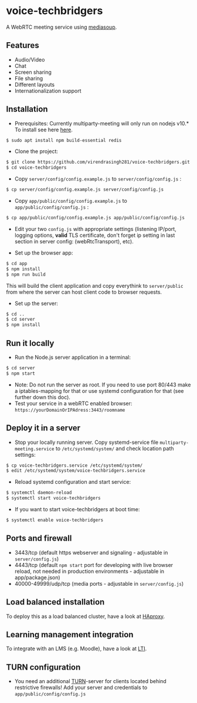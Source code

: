 # voice-techbridgers

A WebRTC meeting service using [mediasoup](https://mediasoup.org).


## Features
* Audio/Video
* Chat
* Screen sharing
* File sharing
* Different layouts
* Internationalization support

## Installation
* Prerequisites:
Currently multiparty-meeting will only run on nodejs v10.*
To install see here [here](https://github.com/nodesource/distributions/blob/master/README.md#debinstall).

```bash
$ sudo apt install npm build-essential redis
```

* Clone the project:

```bash
$ git clone https://github.com/virendrasingh281/voice-techbridgers.git
$ cd voice-techbridgers
```

* Copy `server/config/config.example.js` to `server/config/config.js` :

```bash
$ cp server/config/config.example.js server/config/config.js
```

* Copy `app/public/config/config.example.js` to `app/public/config/config.js` :

```bash
$ cp app/public/config/config.example.js app/public/config/config.js
```

* Edit your two `config.js` with appropriate settings (listening IP/port, logging options, **valid** TLS certificate, don't forget ip setting in last section in server config: (webRtcTransport), etc).

* Set up the browser app:

```bash
$ cd app
$ npm install
$ npm run build
```
This will build the client application and copy everythink to `server/public` from where the server can host client code to browser requests.

* Set up the server:

```bash
$ cd ..
$ cd server
$ npm install
```

## Run it locally

* Run the Node.js server application in a terminal:

```bash
$ cd server
$ npm start
```
* Note: Do not run the server as root. If you need to use port 80/443 make a iptables-mapping for that or use systemd configuration for that (see further down this doc).
* Test your service in a webRTC enabled browser: `https://yourDomainOrIPAdress:3443/roomname`

## Deploy it in a server

* Stop your locally running server. Copy systemd-service file `multiparty-meeting.service` to `/etc/systemd/system/` and check location path settings:
```bash
$ cp voice-techbridgers.service /etc/systemd/system/
$ edit /etc/systemd/system/voice-techbridgers.service
```

* Reload systemd configuration and start service:

```bash
$ systemctl daemon-reload
$ systemctl start voice-techbridgers
```

* If you want to start voice-techbridgers at boot time:
```bash
$ systemctl enable voice-techbridgers
```

## Ports and firewall

* 3443/tcp (default https webserver and signaling - adjustable in `server/config.js`)
* 4443/tcp (default `npm start` port for developing with live browser reload, not needed in production environments - adjustable in app/package.json)
* 40000-49999/udp/tcp (media ports - adjustable in `server/config.js`)

## Load balanced installation
To deploy this as a load balanced cluster, have a look at [HAproxy](HAproxy.md).

## Learning management integration
To integrate with an LMS (e.g. Moodle), have a look at [LTI](LTI/LTI.md).

## TURN configuration

* You need an additional [TURN](https://github.com/coturn/coturn)-server for clients located behind restrictive firewalls! Add your server and credentials to `app/public/config/config.js`
